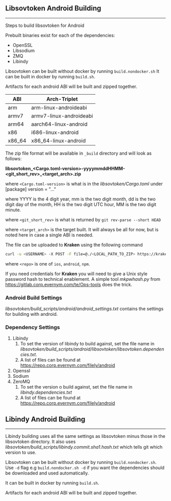 ## Libsovtoken Android Building
-------------------------------
Steps to build libsovtoken for Android

Prebuilt binaries exist for each of the dependencies:
- OpenSSL
- Libsodium
- ZMQ
- Libindy

Libsovtoken can be built without docker by running `build.nondocker.sh`
It can be built in docker by running `build.sh`.

Artifacts for each android ABI will be built and zipped together.

| ABI | Arch-Triplet |
| --- | ------------ |
| arm   | arm-linux-androideabi |
| armv7 | armv7-linux-androideabi |
| arm64 | aarch64-linux-android |
| x86   | i686-linux-android |
| x86_64 | x86_64-linux-android |

The zip file format will be available in `_build` directory and will look as follows:

**libsovtoken_<Cargo.toml-version>-yyyymmddHHMM-<git_short_rev>_<target_arch>.zip**

where `<Cargo.toml-version>` is what is in the *libsovtoken/Cargo.toml* under \[package]
version = "..."

where YYYY is the 4 digit year, mm is the two digit month, dd is the two digit day of the month, HH is the two digit UTC hour, MM is the two digit minute.

where `<git_short_rev>` is what is returned by `git rev-parse --short HEAD`

where `<target_arch>` is the target built. It will always be all for now, but is noted here in case a single ABI is needed.

The file can be uploaded to **Kraken** using the following command
```bash
curl -u <USERNAME> -X POST -F file=@./<LOCAL_PATH_TO_ZIP> https://kraken.corp.evernym.com/repo/<repo>/upload
```

where `<repo>` is one of `ios`, `android`, `npm`.


If you need credentials for **Kraken** you will need to give a Unix style password hash to technical enablement.
A simple tool *mkpwhash.py* from https://gitlab.corp.evernym.com/te/Ops-tools does the trick.

### Android Build Settings

*libsovtoken/build_scripts/android/android_settings.txt* contains the settings for building with android.

### Dependency Settings

1. Libindy
    1. To set the version of libindy to build against, set the file name in *libsovtoken/build_scripts/android/libsovtoken/libsovtoken.dependencies.txt*.
    1. A list of files can be found at https://repo.corp.evernym.com/filely/android
1. Openssl
1. Sodium
1. ZeroMQ
    1. To set the version o build against, set the file name in *libindy.dependencies.txt*
    1. A list of files can be found at https://repo.corp.evernym.com/filely/android


## Libindy Android Building
---------------------------

Libindy building uses all the same settings as libsovtoken minus those in the libsovtoken directory.
It also uses *libsovtoken/build_scripts/libindy.commit.sha1.hash.txt* which tells git which
version to use.

Libsovtoken can be built without docker by running `build.nondocker.sh`. Use `-d` flag e.g `build.nondocker.sh -d` if you want the dependencies should be downloaded and used automatically.

It can be built in docker by running `build.sh`.

Artifacts for each android ABI will be built and zipped together.
